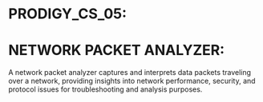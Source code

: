 # PRODIGY_CS_05:
# NETWORK PACKET ANALYZER:
A network packet analyzer captures and interprets data packets traveling over a network, providing insights into network performance, security, and protocol issues for troubleshooting and analysis purposes.
